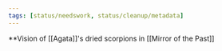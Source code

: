 ```yaml
---
tags: [status/needswork, status/cleanup/metadata]
---
```


**Vision of [[Agata]]'s dried scorpions in [[Mirror of the Past]]

